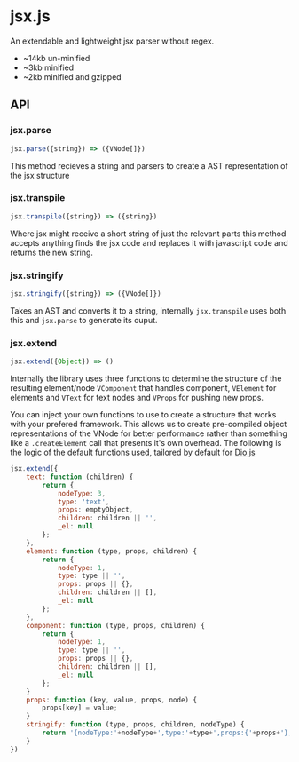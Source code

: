 # jsx.js

An extendable and lightweight jsx parser without regex.

- ~14kb un-minified
- ~3kb minified
- ~2kb minified and gzipped

## API

### jsx.parse

```javascript
jsx.parse({string}) => ({VNode[]})
```

This method recieves a string and parsers to create a AST representation of the jsx structure

### jsx.transpile

```javascript
jsx.transpile({string}) => ({string})
```

Where jsx might receive a short string of just the relevant parts this method accepts anything
finds the jsx code and replaces it with javascript code and returns the new string.


### jsx.stringify

```javascript
jsx.stringify({string}) => ({VNode[]})
```

Takes an AST and converts it to a string, internally `jsx.transpile` uses both this and
`jsx.parse` to generate its ouput.

### jsx.extend

```javascript
jsx.extend({Object}) => ()
```
Internally the library uses three functions to determine the structure of the resulting element/node
`VComponent` that handles component, `VElement` for elements and `VText` for text nodes and `VProps`
for pushing new props.

You can inject your own functions to use to create a structure that works with your prefered framework.
This allows us to create pre-compiled object representations of the VNode for better performance rather than something like a
`.createElement` call that presents it's own overhead. The following is the logic of the default functions used, tailored by default for [Dio.js](https://github.com/thysultan/dio.js)

```javascript
jsx.extend({
	text: function (children) {
	 	return {
	 		nodeType: 3,
	 		type: 'text',
	 		props: emptyObject,
	 		children: children || '',
	 		_el: null
	 	};
	},
	element: function (type, props, children) {
	 	return {
	 		nodeType: 1,
	 		type: type || '',
	 		props: props || {},
	 		children: children || [],
	 		_el: null
	 	};
	},
	component: function (type, props, children) {
		return {
	 		nodeType: 1,
	 		type: type || '',
	 		props: props || {},
	 		children: children || [],
	 		_el: null
	 	}; 
	}
	props: function (key, value, props, node) {
		props[key] = value;
	}
	stringify: function (type, props, children, nodeType) {
		return '{nodeType:'+nodeType+',type:'+type+',props:{'+props+'},children:'+children+',_el:null}';
	}
})
```
